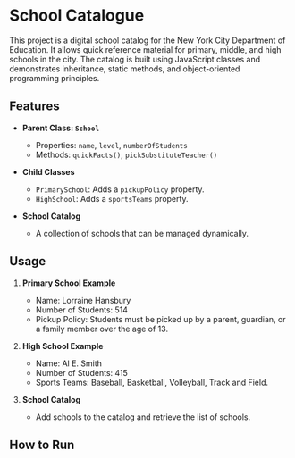 # School Catalogue

This project is a digital school catalog for the New York City Department of Education. It allows quick reference material for primary, middle, and high schools in the city. The catalog is built using JavaScript classes and demonstrates inheritance, static methods, and object-oriented programming principles.

## Features

- **Parent Class: `School`**
  - Properties: `name`, `level`, `numberOfStudents`
  - Methods: `quickFacts()`, `pickSubstituteTeacher()`

- **Child Classes**
  - `PrimarySchool`: Adds a `pickupPolicy` property.
  - `HighSchool`: Adds a `sportsTeams` property.

- **School Catalog**
  - A collection of schools that can be managed dynamically.

## Usage

1. **Primary School Example**
   - Name: Lorraine Hansbury
   - Number of Students: 514
   - Pickup Policy: Students must be picked up by a parent, guardian, or a family member over the age of 13.

2. **High School Example**
   - Name: Al E. Smith
   - Number of Students: 415
   - Sports Teams: Baseball, Basketball, Volleyball, Track and Field.

3. **School Catalog**
   - Add schools to the catalog and retrieve the list of schools.

## How to Run



